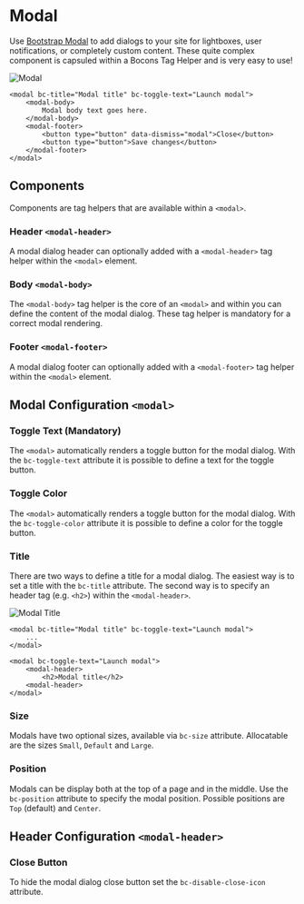 # Modal

Use [Bootstrap Modal](https://getbootstrap.com/docs/4.0/layout/grid/) to add dialogs to your site for lightboxes, user notifications, or completely custom content. These quite complex component is capsuled within a Bocons Tag Helper and is very easy to use!

![Modal](https://raw.githubusercontent.com/brecons/bootstrap-tag-helper/master/docs/images/modal_01.PNG)

    <modal bc-title="Modal title" bc-toggle-text="Launch modal">
        <modal-body>
            Modal body text goes here.
        </modal-body>
        <modal-footer>
            <button type="button" data-dismiss="modal">Close</button>
            <button type="button">Save changes</button>
        </modal-footer>
    </modal>

## Components

Components are tag helpers that are available within a `<modal>`.

### Header `<modal-header>`

A modal dialog header can optionally added with a `<modal-header>` tag helper within the `<modal>` element.

### Body `<modal-body>`

The `<modal-body>` tag helper is the core of an `<modal>` and within you can define the content of the modal dialog. These tag helper is mandatory for a correct modal rendering.

### Footer `<modal-footer>`

A modal dialog footer can optionally added with a `<modal-footer>` tag helper within the `<modal>` element.

## Modal Configuration `<modal>`

### Toggle Text (Mandatory)

The `<modal>` automatically renders a toggle button for the modal dialog. With the `bc-toggle-text` attribute it is possible to define a text for the toggle button.

### Toggle Color

The `<modal>` automatically renders a toggle button for the modal dialog. With the `bc-toggle-color` attribute it is possible to define a color for the toggle button.

### Title

There are two ways to define a title for a modal dialog. The easiest way is to set a title with the `bc-title` attribute. The second way is to specify an header tag (e.g. `<h2>`) within the `<modal-header>`.

![Modal Title](https://raw.githubusercontent.com/brecons/bootstrap-tag-helper/master/docs/images/modal_02.PNG)

    <modal bc-title="Modal title" bc-toggle-text="Launch modal">
        ...
    </modal>
    
    <modal bc-toggle-text="Launch modal">
        <modal-header>
            <h2>Modal title</h2>
        <modal-header>
    </modal>

### Size

Modals have two optional sizes, available via `bc-size` attribute. Allocatable are the sizes `Small`, `Default` and `Large`.

### Position

Modals can be display both at the top of a page and in the middle. Use the `bc-position` attribute to specify the modal position. Possible positions are `Top` (default) and `Center`.

## Header Configuration `<modal-header>`

### Close Button

To hide the modal dialog close button set the `bc-disable-close-icon` attribute.